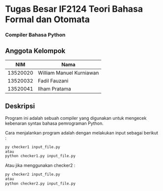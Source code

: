 # Tugas Besar IF2124 Teori Bahasa Formal dan Otomata
### Compiler Bahasa Python

## Anggota Kelompok
| NIM | Nama |
| --- | ---  |
| 13520020 | William Manuel Kurniawan |
| 13520032 | Fadil Fauzani |
| 13520041 | Ilham Pratama|

## Deskripsi

Program ini adalah sebuah compiler yang digunakan untuk mengecek kebenaran syntax bahasa pemrograman Python. 

Cara menjalankan program adalah dengan melakukan input sebagai berikut :

```bash
py checker1 input_file.py
atau
python checker1.py input_file.py
```

Atau jika menggunakan checker2 :

```bash
py checker2 input_file.py
atau
python checker2.py input_file.py
```

